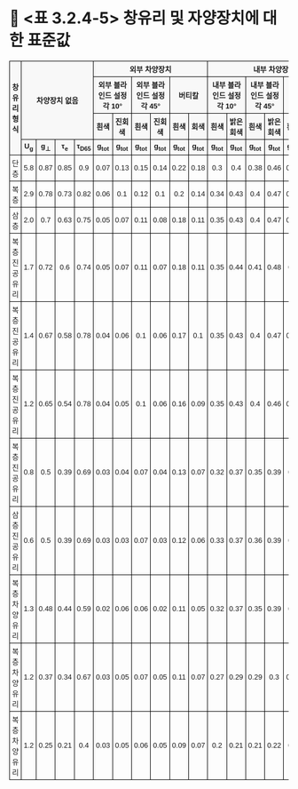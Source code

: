 # 🔹 <표 3.2.4-5> 창유리 및 자양장치에 대한 표준값

<!DOCTYPE html>
<html lang="ko">
<head>
  <meta charset="UTF-8">
  <title>창유리 형식별 차양장치 영향</title>
  <style>
    table {
      border-collapse: collapse;
      width: 100%;
      font-size: 13px;
      font-family: "Malgun Gothic", sans-serif;
    }
    th, td {
      border: 1px solid black;
      padding: 4px;
      text-align: center;
    }
    th {
      background-color: #f8f8f8;
    }
  </style>
</head>
<body>
  <table>
    <tr>
      <th rowspan="4">창유리 형식</th>
      <th rowspan="3"; th colspan="4">차양장치 없음</th>
      <th colspan="6">외부 차양장치</th>
      <th colspan="7">내부 차양장치</th>
    </tr>
    <tr>
      <th colspan="2">외부 블라인드 설정각 10°</th>
      <th colspan="2">외부 블라인드 설정각 45°</th>
      <th colspan="2">버티칼</th>
      <th colspan="2">내부 블라인드 설정각 10°</th>
      <th colspan="2">내부 블라인드 설정각 45°</th>
      <th colspan="2">텍스틸 롤러</th>
      <th colspan="1">폴리</th>
    </tr>
    <tr>
      <th colspan="1">흰색</th>
      <th colspan="1">진회색</th>
      <th colspan="1">흰색</th>
      <th colspan="1">진회색</th>
      <th colspan="1">흰색</th>
      <th colspan="1">회색</th>
      <th colspan="1">흰색</th>
      <th colspan="1">밝은 회색</th>
      <th colspan="1">흰색</th>
      <th colspan="1">밝은 회색</th>
      <th colspan="1">흰색</th>
      <th colspan="1">밝은 회색</th>
      <th colspan="1">흰색</th>
    </tr>
    <tr>
      <th>U<sub>g</sub></th><th>g<sub>⊥</sub></th><th>τ<sub>e</sub></th><th>τ<sub>D65</sub></th>
      <th>g<sub>tot</sub></th><th>g<sub>tot</sub></th>
      <th>g<sub>tot</sub></th><th>g<sub>tot</sub></th>
      <th>g<sub>tot</sub></th><th>g<sub>tot</sub></th>
      <th>g<sub>tot</sub></th><th>g<sub>tot</sub></th>
      <th>g<sub>tot</sub></th><th>g<sub>tot</sub></th>
      <th>g<sub>tot</sub></th><th>g<sub>tot</sub></th>
      <th>g<sub>tot</sub></th>
    </tr>
    <tr>
      <td>단층</td><td>5.8</td><td>0.87</td><td>0.85</td><td>0.9</td>
      <td>0.07</td><td>0.13</td><td>0.15</td><td>0.14</td><td>0.22</td><td>0.18</td>
      <td>0.3</td><td>0.4</td><td>0.38</td><td>0.46</td><td>0.25</td><td>0.52</td><td>0.26</td>
    </tr>
    <tr>
      <td>복층</td><td>2.9</td><td>0.78</td><td>0.73</td><td>0.82</td>
      <td>0.06</td><td>0.1</td><td>0.12</td><td>0.1</td><td>0.2</td><td>0.14</td>
      <td>0.34</td><td>0.43</td><td>0.4</td><td>0.47</td><td>0.29</td><td>0.51</td><td>0.3</td>
    </tr>
    <tr>
     <td>삼층</td><td>2.0</td><td>0.7</td><td>0.63</td><td>0.75</td>
     <td>0.05</td><td>0.07</td><td>0.11</td><td>0.08</td><td>0.18</td><td>0.11</td>
     <td>0.35</td><td>0.43</td><td>0.4</td><td>0.47</td><td>0.31</td><td>0.5</td><td>0.32</td>
    </tr>
    <tr>
     <td>복층 진공유리</td><td>1.7</td><td>0.72</td><td>0.6</td><td>0.74</td>
     <td>0.05</td><td>0.07</td><td>0.11</td><td>0.07</td><td>0.18</td><td>0.11</td>
     <td>0.35</td><td>0.44</td><td>0.41</td><td>0.48</td><td>0.3</td><td>0.51</td><td>0.32</td>
    </tr>
    <tr>
     <td>복층 진공유리</td><td>1.4</td><td>0.67</td><td>0.58</td><td>0.78</td>
     <td>0.04</td><td>0.06</td><td>0.1</td><td>0.06</td><td>0.17</td><td>0.1</td>
     <td>0.35</td><td>0.43</td><td>0.4</td><td>0.47</td><td>0.31</td><td>0.49</td><td>0.32</td>
    </tr>
    <tr>
     <td>복층 진공유리</td><td>1.2</td><td>0.65</td><td>0.54</td><td>0.78</td>
     <td>0.04</td><td>0.05</td><td>0.1</td><td>0.06</td><td>0.16</td><td>0.09</td>
     <td>0.35</td><td>0.43</td><td>0.4</td><td>0.46</td><td>0.31</td><td>0.48</td><td>0.32</td>
    </tr>
    <tr>
     <td>복층 진공유리</td><td>0.8</td><td>0.5</td><td>0.39</td><td>0.69</td>
     <td>0.03</td><td>0.04</td><td>0.07</td><td>0.04</td><td>0.13</td><td>0.07</td>
     <td>0.32</td><td>0.37</td><td>0.35</td><td>0.39</td><td>0.3</td><td>0.4</td><td>0.31</td>
    </tr>
    <tr>
     <td>삼층 진공유리</td><td>0.6</td><td>0.5</td><td>0.39</td><td>0.69</td>
     <td>0.03</td><td>0.03</td><td>0.07</td><td>0.03</td><td>0.12</td><td>0.06</td>
     <td>0.33</td><td>0.37</td><td>0.36</td><td>0.39</td><td>0.3</td><td>0.4</td><td>0.31</td>
    </tr>
    <tr>
     <td>복층 차양유리</td><td>1.3</td><td>0.48</td><td>0.44</td><td>0.59</td>
     <td>0.02</td><td>0.06</td><td>0.06</td><td>0.02</td><td>0.11</td><td>0.05</td>
     <td>0.32</td><td>0.37</td><td>0.35</td><td>0.39</td><td>0.3</td><td>0.39</td><td>0.31</td>
    </tr>
    <tr>
     <td>복층 차양유리</td><td>1.2</td><td>0.37</td><td>0.34</td><td>0.67</td>
     <td>0.03</td><td>0.05</td><td>0.07</td><td>0.05</td><td>0.11</td><td>0.07</td>
     <td>0.27</td><td>0.29</td><td>0.29</td><td>0.3</td><td>0.26</td><td>0.31</td><td>0.26</td>
    </tr>
    <tr>
     <td>복층 차양유리</td><td>1.2</td><td>0.25</td><td>0.21</td><td>0.4</td>
     <td>0.03</td><td>0.05</td><td>0.06</td><td>0.05</td><td>0.09</td><td>0.07</td>
     <td>0.2</td><td>0.21</td><td>0.21</td><td>0.22</td><td>0.2</td><td>0.22</td><td>0.2</td>
    </tr>
  </table>
</body>
</html>
